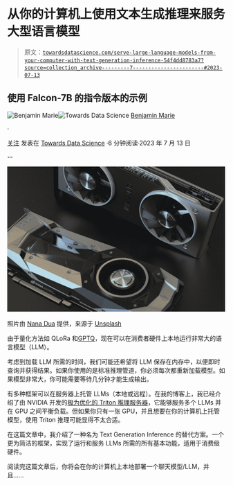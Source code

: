 # 从你的计算机上使用文本生成推理来服务大型语言模型

> 原文：[`towardsdatascience.com/serve-large-language-models-from-your-computer-with-text-generation-inference-54f4dd8783a7?source=collection_archive---------7-----------------------#2023-07-13`](https://towardsdatascience.com/serve-large-language-models-from-your-computer-with-text-generation-inference-54f4dd8783a7?source=collection_archive---------7-----------------------#2023-07-13)

## 使用 Falcon-7B 的指令版本的示例

[](https://medium.com/@bnjmn_marie?source=post_page-----54f4dd8783a7--------------------------------)![Benjamin Marie](https://medium.com/@bnjmn_marie?source=post_page-----54f4dd8783a7--------------------------------)[](https://towardsdatascience.com/?source=post_page-----54f4dd8783a7--------------------------------)![Towards Data Science](https://towardsdatascience.com/?source=post_page-----54f4dd8783a7--------------------------------) [Benjamin Marie](https://medium.com/@bnjmn_marie?source=post_page-----54f4dd8783a7--------------------------------)

·

[关注](https://medium.com/m/signin?actionUrl=https%3A%2F%2Fmedium.com%2F_%2Fsubscribe%2Fuser%2Fad2a414578b3&operation=register&redirect=https%3A%2F%2Ftowardsdatascience.com%2Fserve-large-language-models-from-your-computer-with-text-generation-inference-54f4dd8783a7&user=Benjamin+Marie&userId=ad2a414578b3&source=post_page-ad2a414578b3----54f4dd8783a7---------------------post_header-----------) 发表在 [Towards Data Science](https://towardsdatascience.com/?source=post_page-----54f4dd8783a7--------------------------------) ·6 分钟阅读·2023 年 7 月 13 日[](https://medium.com/m/signin?actionUrl=https%3A%2F%2Fmedium.com%2F_%2Fvote%2Ftowards-data-science%2F54f4dd8783a7&operation=register&redirect=https%3A%2F%2Ftowardsdatascience.com%2Fserve-large-language-models-from-your-computer-with-text-generation-inference-54f4dd8783a7&user=Benjamin+Marie&userId=ad2a414578b3&source=-----54f4dd8783a7---------------------clap_footer-----------)

--

[](https://medium.com/m/signin?actionUrl=https%3A%2F%2Fmedium.com%2F_%2Fbookmark%2Fp%2F54f4dd8783a7&operation=register&redirect=https%3A%2F%2Ftowardsdatascience.com%2Fserve-large-language-models-from-your-computer-with-text-generation-inference-54f4dd8783a7&source=-----54f4dd8783a7---------------------bookmark_footer-----------)![](img/41e6b63543c42e19cc0b1e4ee23f95bf.png)

照片由 [Nana Dua](https://unsplash.com/@nanadua11?utm_source=medium&utm_medium=referral) 提供，来源于 [Unsplash](https://unsplash.com/?utm_source=medium&utm_medium=referral)

由于量化方法如 QLoRa 和[GPTQ](https://github.com/IST-DASLab/gptq)，现在可以在消费者硬件上本地运行非常大的语言模型（LLM）。

考虑到加载 LLM 所需的时间，我们可能还希望将 LLM 保存在内存中，以便即时查询并获得结果。如果你使用的是标准推理管道，你必须每次都重新加载模型。如果模型非常大，你可能需要等待几分钟才能生成输出。

有多种框架可以在服务器上托管 LLMs（本地或远程）。在我的博客上，我已经介绍了由 NVIDIA 开发的[极为优化的 Triton 推理服务器](https://medium.com/towards-data-science/deploy-your-local-gpt-server-with-triton-a825d528aa5d)，它能够服务多个 LLMs 并在 GPU 之间平衡负载。但如果你只有一张 GPU，并且想要在你的计算机上托管模型，使用 Triton 推理可能显得不太合适。

在这篇文章中，我介绍了一种名为 Text Generation Inference 的替代方案。一个更为简洁的框架，实现了运行和服务 LLMs 所需的所有基本功能，适用于消费级硬件。

阅读完这篇文章后，你将会在你的计算机上本地部署一个聊天模型/LLM，并且……
